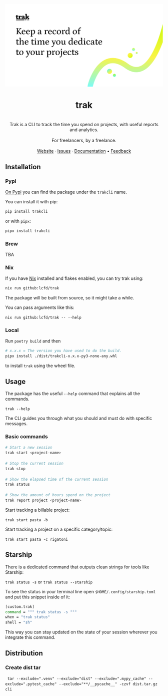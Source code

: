 <p align="center">
  <a href="https://github.com/lcfd/trak">
    <img src="./assets/banner.png" alt="Trak banner">
  </a>

  <h1 align="center">trak</h1>

  <p align="center">
    <br />
    Trak is a CLI to track the time you spend on projects, with useful reports and analytics.
    <br />
    <br />
    For freelancers, by a freelance.
    <br />
    <br />
    <a href="https://usetrak.com">Website</a>
    ·
    <a href="https://github.com/lcfd/trak/issues">Issues</a>
    ·
    <a href="https://usetrak.com/docs/">Documentation</a>
    •
    <a href="https://github.com/lcfd/trak/discussions">Feedback</a>
  </p>
</p>

## Installation

### Pypi

[On Pypi](https://pypi.org/project/trakcli/) you can find the package under the `trakcli` name.

You can install it with pip:

```bash
pip install trakcli
```

or with `pipx`:

```bash
pipx install trakcli
```

### Brew

TBA

### Nix

If you have [Nix](https://nixos.org/download.html) installed and flakes enabled, you can try trak using:

```bash
nix run github:lcfd/trak
```

The package will be built from source, so it might take a while.

You can pass arguments like this:

`nix run github:lcfd/trak -- --help`

### Local

Run `poetry build` and then

```bash
# x.x.x = The version you have used to do the build.
pipx install ./dist/trakcli-x.x.x-py3-none-any.whl
```

to install `trak` using the wheel file.

## Usage

The package has the useful `--help` command that explains all the commands.

`trak --help`

The CLI guides you through what you should and must do with specific messages.

### Basic commands

```bash
# Start a new session
trak start <project-name>

# Stop the current session
trak stop

# Show the elapsed time of the current session
trak status

# Show the amount of hours spend on the project
trak report project <project-name>
```

Start tracking a billable project:

`trak start pasta -b`

Start tracking a project on a specific category/topic:

`trak start pasta -c rigatoni`

## Starship

There is a dedicated command that outputs clean strings for tools like Starship:

`trak status -s` or `trak status --starship`

To see the status in your terminal line open `$HOME/.config/starship.toml`
and put this snippet inside of it:

```bash
[custom.trak]
command = """ trak status -s """
when = "trak status"
shell = "sh"
```

This way you can stay updated on the state of your session wherever you integrate this command.

## Distribution

### Create dist tar

` tar --exclude=".venv" --exclude="dist" --exclude=".mypy_cache" --exclude=".pytest_cache" --exclude="**/__pycache__" -czvf dist.tar.gz cli`
